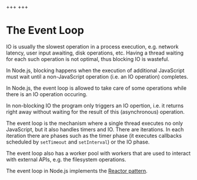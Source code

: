 +++
+++

# The Event Loop

IO is usually the slowest operation in a process execution, e.g. network latency, user input awaiting, disk operations, etc. Having a thread waiting for each such operation is not optimal, thus blocking IO is wasteful.

In Node.js, blocking happens when the execution of additional JavaScript must wait until a non-JavaScript operation (i.e. an IO operation) completes.

In Node.js, the event loop is allowed to take care of some operations while there is an IO operation occuring.

In non-blocking IO the program only triggers an IO opertion, i.e. it returns right away without waiting for the result of this (asynchronous) operation.

The event loop is the mechanism where a single thread executes no only JavaScript, but it also handles timers and IO. There are iterations. In each iteration there are phases such as the timer phase (it executes callbacks scheduled by `setTimeout` and `setInterval`) or the IO phase.

The event loop also has a worker pool with workers that are used to interact with external APIs, e.g. the filesystem operations.

The event loop in Node.js implements the [Reactor pattern](https://en.wikipedia.org/wiki/Reactor_pattern).

